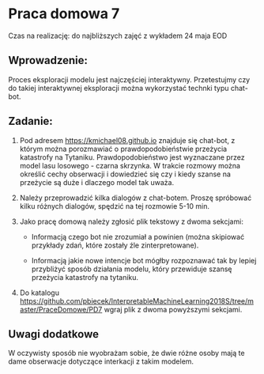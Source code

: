 # Praca domowa 7

Czas na realizację: do najbliższych zajęć z wykładem 24 maja EOD

## Wprowadzenie:

Proces eksploracji modelu jest najczęściej interaktywny. 
Przetestujmy czy do takiej interaktywnej eksploracji można wykorzystać technki typu chat-bot.

## Zadanie:

1. Pod adresem https://kmichael08.github.io znajduje się chat-bot, z którym można porozmawiać o prawdopodobieństwie przeżycia katastrofy na Tytaniku. Prawdopodobieństwo jest wyznaczane przez model lasu losowego - czarna skrzynka. W trakcie rozmowy można określić cechy obserwacji i dowiedzieć się czy i kiedy szanse na przeżycie są duże i dlaczego model tak uważa.

2. Należy przeprowadzić kilka dialogów z chat-botem. Proszę spróbować kilku różnych dialogów, spędzić na tej rozmowie 5-10 min.

3. Jako pracę domową należy zgłosić plik tekstowy z dwoma sekcjami: 

   - Informacją czego bot nie zrozumiał a powinien (można skipiować przykłady zdań, które zostały źle zinterpretowane).

   - Informacją jakie nowe intencje bot mógłby rozpoznawać tak by lepiej przybliżyć sposób działania modelu, który przewiduje szansę przeżycia katastrofy na tytaniku.
 
4. Do katalogu https://github.com/pbiecek/InterpretableMachineLearning2018S/tree/master/PraceDomowe/PD7 wgraj plik z dwoma powyższymi sekcjami. 

## Uwagi dodatkowe

W oczywisty sposób nie wyobrażam sobie, że dwie różne osoby mają te dame obserwacje dotyczące interkacji z takim modelem.
